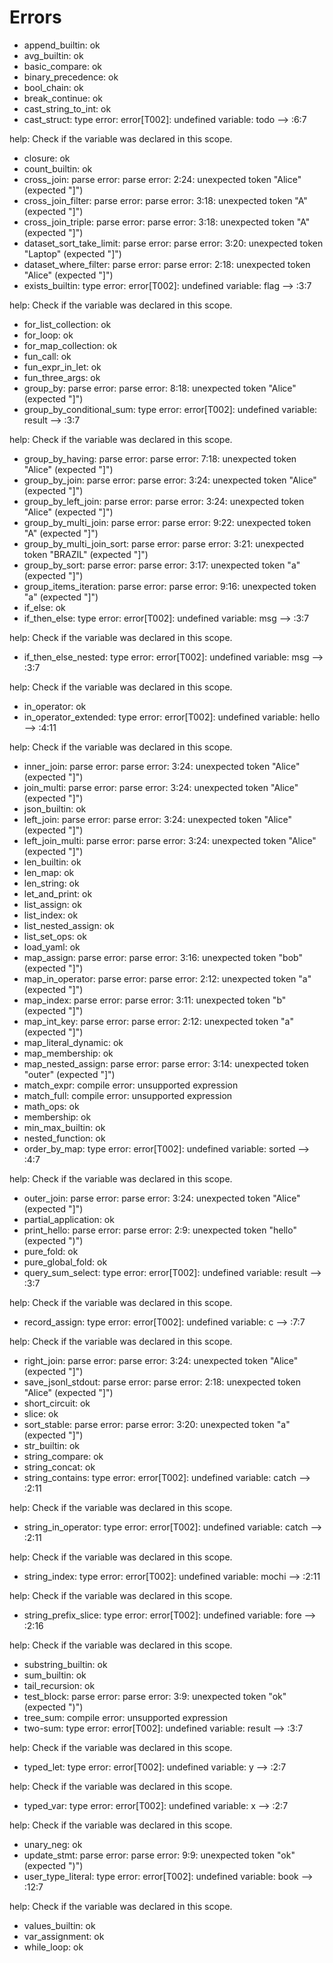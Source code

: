 # Errors

- append_builtin: ok
- avg_builtin: ok
- basic_compare: ok
- binary_precedence: ok
- bool_chain: ok
- break_continue: ok
- cast_string_to_int: ok
- cast_struct: type error: error[T002]: undefined variable: todo
  --> :6:7

help:
  Check if the variable was declared in this scope.
- closure: ok
- count_builtin: ok
- cross_join: parse error: parse error: 2:24: unexpected token "Alice" (expected "]")
- cross_join_filter: parse error: parse error: 3:18: unexpected token "A" (expected "]")
- cross_join_triple: parse error: parse error: 3:18: unexpected token "A" (expected "]")
- dataset_sort_take_limit: parse error: parse error: 3:20: unexpected token "Laptop" (expected "]")
- dataset_where_filter: parse error: parse error: 2:18: unexpected token "Alice" (expected "]")
- exists_builtin: type error: error[T002]: undefined variable: flag
  --> :3:7

help:
  Check if the variable was declared in this scope.
- for_list_collection: ok
- for_loop: ok
- for_map_collection: ok
- fun_call: ok
- fun_expr_in_let: ok
- fun_three_args: ok
- group_by: parse error: parse error: 8:18: unexpected token "Alice" (expected "]")
- group_by_conditional_sum: type error: error[T002]: undefined variable: result
  --> :3:7

help:
  Check if the variable was declared in this scope.
- group_by_having: parse error: parse error: 7:18: unexpected token "Alice" (expected "]")
- group_by_join: parse error: parse error: 3:24: unexpected token "Alice" (expected "]")
- group_by_left_join: parse error: parse error: 3:24: unexpected token "Alice" (expected "]")
- group_by_multi_join: parse error: parse error: 9:22: unexpected token "A" (expected "]")
- group_by_multi_join_sort: parse error: parse error: 3:21: unexpected token "BRAZIL" (expected "]")
- group_by_sort: parse error: parse error: 3:17: unexpected token "a" (expected "]")
- group_items_iteration: parse error: parse error: 9:16: unexpected token "a" (expected "]")
- if_else: ok
- if_then_else: type error: error[T002]: undefined variable: msg
  --> :3:7

help:
  Check if the variable was declared in this scope.
- if_then_else_nested: type error: error[T002]: undefined variable: msg
  --> :3:7

help:
  Check if the variable was declared in this scope.
- in_operator: ok
- in_operator_extended: type error: error[T002]: undefined variable: hello
  --> :4:11

help:
  Check if the variable was declared in this scope.
- inner_join: parse error: parse error: 3:24: unexpected token "Alice" (expected "]")
- join_multi: parse error: parse error: 3:24: unexpected token "Alice" (expected "]")
- json_builtin: ok
- left_join: parse error: parse error: 3:24: unexpected token "Alice" (expected "]")
- left_join_multi: parse error: parse error: 3:24: unexpected token "Alice" (expected "]")
- len_builtin: ok
- len_map: ok
- len_string: ok
- let_and_print: ok
- list_assign: ok
- list_index: ok
- list_nested_assign: ok
- list_set_ops: ok
- load_yaml: ok
- map_assign: parse error: parse error: 3:16: unexpected token "bob" (expected "]")
- map_in_operator: parse error: parse error: 2:12: unexpected token "a" (expected "]")
- map_index: parse error: parse error: 3:11: unexpected token "b" (expected "]")
- map_int_key: parse error: parse error: 2:12: unexpected token "a" (expected "]")
- map_literal_dynamic: ok
- map_membership: ok
- map_nested_assign: parse error: parse error: 3:14: unexpected token "outer" (expected "]")
- match_expr: compile error: unsupported expression
- match_full: compile error: unsupported expression
- math_ops: ok
- membership: ok
- min_max_builtin: ok
- nested_function: ok
- order_by_map: type error: error[T002]: undefined variable: sorted
  --> :4:7

help:
  Check if the variable was declared in this scope.
- outer_join: parse error: parse error: 3:24: unexpected token "Alice" (expected "]")
- partial_application: ok
- print_hello: parse error: parse error: 2:9: unexpected token "hello" (expected ")")
- pure_fold: ok
- pure_global_fold: ok
- query_sum_select: type error: error[T002]: undefined variable: result
  --> :3:7

help:
  Check if the variable was declared in this scope.
- record_assign: type error: error[T002]: undefined variable: c
  --> :7:7

help:
  Check if the variable was declared in this scope.
- right_join: parse error: parse error: 3:24: unexpected token "Alice" (expected "]")
- save_jsonl_stdout: parse error: parse error: 2:18: unexpected token "Alice" (expected "]")
- short_circuit: ok
- slice: ok
- sort_stable: parse error: parse error: 3:20: unexpected token "a" (expected "]")
- str_builtin: ok
- string_compare: ok
- string_concat: ok
- string_contains: type error: error[T002]: undefined variable: catch
  --> :2:11

help:
  Check if the variable was declared in this scope.
- string_in_operator: type error: error[T002]: undefined variable: catch
  --> :2:11

help:
  Check if the variable was declared in this scope.
- string_index: type error: error[T002]: undefined variable: mochi
  --> :2:11

help:
  Check if the variable was declared in this scope.
- string_prefix_slice: type error: error[T002]: undefined variable: fore
  --> :2:16

help:
  Check if the variable was declared in this scope.
- substring_builtin: ok
- sum_builtin: ok
- tail_recursion: ok
- test_block: parse error: parse error: 3:9: unexpected token "ok" (expected ")")
- tree_sum: compile error: unsupported expression
- two-sum: type error: error[T002]: undefined variable: result
  --> :3:7

help:
  Check if the variable was declared in this scope.
- typed_let: type error: error[T002]: undefined variable: y
  --> :2:7

help:
  Check if the variable was declared in this scope.
- typed_var: type error: error[T002]: undefined variable: x
  --> :2:7

help:
  Check if the variable was declared in this scope.
- unary_neg: ok
- update_stmt: parse error: parse error: 9:9: unexpected token "ok" (expected ")")
- user_type_literal: type error: error[T002]: undefined variable: book
  --> :12:7

help:
  Check if the variable was declared in this scope.
- values_builtin: ok
- var_assignment: ok
- while_loop: ok
